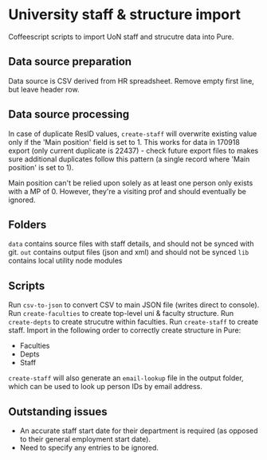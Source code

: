 # University staff & structure import

Coffeescript scripts to import UoN staff and strucutre data into Pure.

## Data source preparation

Data source is CSV derived from HR spreadsheet.
Remove empty first line, but leave header row.

## Data source processing

In case of duplicate ResID values, ```create-staff``` will overwrite existing value only if the 'Main position' field is set to 1. This works for data in 170918 export (only current duplicate is 22437) - check future export files to makes sure additional duplicates follow this pattern (a single record where 'Main position' is set to 1).

Main position can't be relied upon solely as at least one person only exists with a MP of 0. However, they're a visiting prof and should eventually be ignored.

## Folders

```data``` contains source files with staff details, and should not be synced with git.
```out``` contains output files (json and xml) and should not be synced
```lib``` contains local utility node modules

## Scripts

Run ```csv-to-json``` to convert CSV to main JSON file (writes direct to console).
Run ```create-faculties``` to create top-level uni & faculty structure.
Run ```create-depts``` to create strucutre within faculties.
Run ```create-staff``` to create staff.
Import in the following order to correctly create structure in Pure:
- Faculties
- Depts
- Staff

```create-staff``` will also generate an ```email-lookup``` file in the output folder, which can be used to look up person IDs by email address.

## Outstanding issues

- An accurate staff start date for their department is required (as opposed to their general employment start date).
- Need to specify any entries to be ignored.